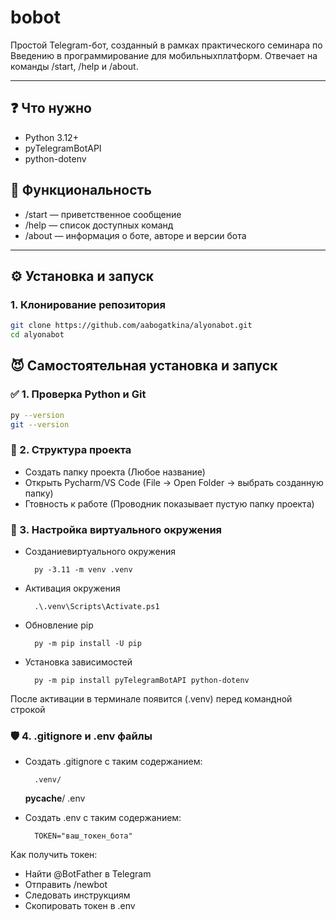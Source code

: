 # bobot

Простой Telegram-бот, созданный в рамках практического семинара по Введению в программирование для мобильныхплатформ. Отвечает на команды /start, /help и /about.

---

## ❓ Что нужно

- Python 3.12+
- pyTelegramBotAPI 
- python-dotenv

## 🚀 Функциональность

- /start — приветственное сообщение
- /help — список доступных команд
- /about — информация о боте, авторе и версии бота

---

## ⚙️ Установка и запуск

### 1. Клонирование репозитория

```bash
git clone https://github.com/aabogatkina/alyonabot.git
cd alyonabot
```

## 😈 Самостоятельная установка и запуск

### ✅ 1. Проверка Python и Git

```bash
py --version
git --version
```

### 📁 2. Структура проекта

- Создать папку проекта (Любое название)
- Открыть Pycharm/VS Code (File -> Open Folder -> выбрать созданную папку)
- Гтовность к работе (Проводник показывает пустую папку проекта) 

### 🔧 3. Настройка виртуального окружения

- Созданиевиртуального окружения

        py -3.11 -m venv .venv
    
  
- Активация окружения

        .\.venv\Scripts\Activate.ps1
    

- Обновление pip 

        py -m pip install -U pip
    
  
- Установка зависимостей

        py -m pip install pyTelegramBotAPI python-dotenv
    

После активации в терминале появится (.venv) перед командной строкой

### 🛡 4. .gitignore и .env файлы

- Создать .gitignore с таким содержанием:

        .venv/
    __pycache__/
    .env
    

- Создать .env с таким содержанием:

        TOKEN="ваш_токен_бота"
    
  
Как получить токен:

- Найти @BotFather в Telegram
- Отправить /newbot
- Следовать инструкциям
- Скопировать токен в .env